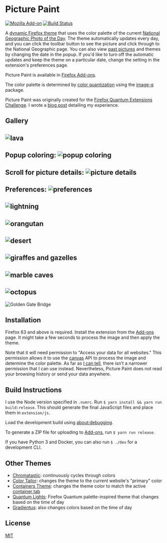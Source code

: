 # Picture Paint

[![Mozilla Add-on](https://img.shields.io/amo/v/picture-paint)](https://addons.mozilla.org/en-US/firefox/addon/picture-paint/)
[![Build Status](https://travis-ci.org/dguo/picture-paint.svg?branch=master)](https://travis-ci.org/dguo/picture-paint)

A [dynamic Firefox
theme](https://developer.mozilla.org/en-US/Add-ons/Themes/Theme_concepts#Dynamic_themes)
that uses the color palette of the current [National Geographic Photo of the Day](https://www.nationalgeographic.com/photography/photo-of-the-day/).
The theme automatically updates every day, and you can click the toolbar button
to see the picture and click through to the National Geographic page. You can
also view [past
pictures](https://www.nationalgeographic.com/photography/photo-of-the-day/archive/)
and themes by changing the date in the popup. If you'd like to turn off the
automatic updates and keep the theme on a particular date, change the setting
in the extension's preferences page.

Picture Paint is available in [Firefox
Add-ons](https://addons.mozilla.org/en-US/firefox/addon/picture-paint/).

The color palette is determined by [color
quantization](https://en.wikipedia.org/wiki/Color_quantization)
using the [image-q](https://github.com/ibezkrovnyi/image-quantization) package.

Picture Paint was originally created for the [Firefox Quantum Extensions
Challenge](https://extensionschallenge.com/). I wrote a [blog
post](https://www.dannyguo.com/blog/building-dynamic-firefox-themes/) detailing
my experience.

## Gallery

![lava](https://i.imgur.com/uSqHCKQ.png)
---
Popup coloring:
![popup coloring](https://i.imgur.com/IGzEXXK.png)
---
Scroll for picture details:
![picture details](https://i.imgur.com/22etI5f.png)
---
Preferences:
![preferences](https://i.imgur.com/oHdTDf7.png)
---
![lightning](https://i.imgur.com/FvIy7CI.png)
---
![orangutan](https://i.imgur.com/rbEluSY.png)
---
![desert](https://i.imgur.com/geh3MSi.png)
---
![giraffes and gazelles](https://i.imgur.com/qD7zAJR.png)
---
![marble caves](https://i.imgur.com/TnlmeBk.png)
---
![octopus](https://i.imgur.com/xMu1nZq.png)
---
![Golden Gate Bridge](https://i.imgur.com/g3bfzRd.png)

## Installation

Firefox 63 and above is required. Install the extension from the
[Add-ons](https://addons.mozilla.org/en-US/firefox/addon/picture-paint/) page.
It might take a few seconds to process the image and then apply the theme.

Note that it will need permission to "Access your data for all websites." This
permission allows it to use the
[canvas](https://developer.mozilla.org/en-US/docs/Web/API/Canvas_API) API to
process the image and determine the color palette. As far as [I can
tell](https://stackoverflow.com/a/49696532/1481479), there isn't a narrower
permission that I can use instead. Nevertheless, Picture Paint does not read
your browsing history or send your data anywhere.

## Build Instructions

I use the Node version specified in `.nvmrc`. Run `$ yarn install && yarn run
build:release`. This should generate the final JavaScript files and place
them in `extension/js`.

Load the development build using
[about:debugging](about:debugging#/runtime/this-firefox).

To generate a ZIP file for uploading to [Add-ons](https://addons.mozilla.org/),
run `$ yarn run release`.

If you have Python 3 and Docker, you can also run `$ ./dev` for a development
CLI.

## Other Themes

* [Chromatastic](https://addons.mozilla.org/en-US/firefox/addon/chromatastic/): continuously cycles through colors
* [Color Tailor](https://addons.mozilla.org/en-US/firefox/addon/color-tailor/): changes the theme to the current website's "primary" color
* [Containers Theme](https://addons.mozilla.org/en-US/firefox/addon/containers-theme/): changes the theme color to match the active [container tab](https://addons.mozilla.org/en-US/firefox/addon/multi-account-containers/)
* [Quantum Lights](https://addons.mozilla.org/en-US/firefox/addon/quantum-lights-dynamic/): Firefox Quantum palette-inspired theme that changes based on the time of day
* [Gradientus](https://addons.mozilla.org/en-US/firefox/addon/gradientus/): also changes colors based on the time of day

## License

[MIT](https://github.com/dguo/picture-paint/blob/master/LICENSE)
